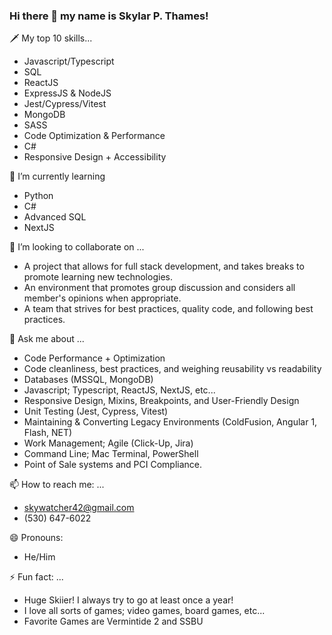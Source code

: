 ### Hi there 👋 my name is Skylar P. Thames!

🗡 My top 10 skills...
- Javascript/Typescript
- SQL
- ReactJS
- ExpressJS & NodeJS
- Jest/Cypress/Vitest
- MongoDB
- SASS
- Code Optimization & Performance
- C#
- Responsive Design + Accessibility

🌱 I’m currently learning
- Python
- C#
- Advanced SQL
- NextJS

👯 I’m looking to collaborate on ...
- A project that allows for full stack development, and takes breaks to promote learning new technologies.
- An environment that promotes group discussion and considers all member's opinions when appropriate.
- A team that strives for best practices, quality code, and following best practices.

💬 Ask me about ...
- Code Performance + Optimization
- Code cleanliness, best practices, and weighing reusability vs readability
- Databases (MSSQL, MongoDB)
- Javascript; Typescript, ReactJS, NextJS, etc...
- Responsive Design, Mixins, Breakpoints, and User-Friendly Design
- Unit Testing (Jest, Cypress, Vitest)
- Maintaining & Converting Legacy Environments (ColdFusion, Angular 1, Flash, NET)
- Work Management; Agile (Click-Up, Jira)
- Command Line; Mac Terminal, PowerShell
- Point of Sale systems and PCI Compliance.

📫 How to reach me: ...
- skywatcher42@gmail.com
- (530) 647-6022

😄 Pronouns:
- He/Him

⚡ Fun fact: ...
- Huge Skiier! I always try to go at least once a year!
- I love all sorts of games; video games, board games, etc...
- Favorite Games are Vermintide 2 and SSBU
